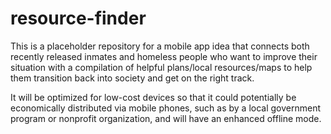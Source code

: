 # resource-finder

This is a placeholder repository for a mobile app idea that connects both recently released inmates and homeless people who want to improve their situation with a compilation of helpful plans/local resources/maps to help them transition back into society and get on the right track.

It will be optimized for low-cost devices so that it could potentially be economically distributed via mobile phones, such as by a local government program or nonprofit organization, and will have an enhanced offline mode.
